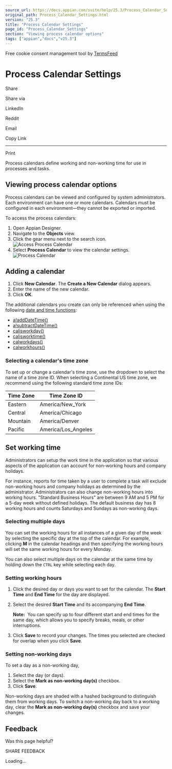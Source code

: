 ```yaml
---
source_url: https://docs.appian.com/suite/help/25.3/Process_Calendar_Settings.html
original_path: Process_Calendar_Settings.html
version: "25.3"
title: "Process Calendar Settings"
page_id: "Process_Calendar_Settings"
section: "Viewing process calendar options"
tags: ["appian","docs","v25.3"]
---
```



Free cookie consent management tool by [TermsFeed](https://www.termsfeed.com/)

# Process Calendar Settings

Share

Share via

LinkedIn

Reddit

Email

Copy Link

* * *

Print

Process calendars define working and non-working time for use in processes and tasks.

## Viewing process calendar options

Process calendars can be viewed and configured by system administrators. Each environment can have one or more calendars. Calendars must be configured in each environment—they cannot be exported or imported.

To access the process calendars:

1.  Open Appian Designer.
2.  Navigate to the **Objects** view.
3.  Click the gear menu next to the search icon. ![Access Process Calendar](images/access_process_calendar.png)
4.  Select **Process Calendar** to view the calendar settings. ![Process Calendar](images/Admin_console_set_working_time.gif)

## Adding a calendar

1.  Click **New Calendar**. The **Create a New Calendar** dialog appears.
2.  Enter the name of the new calendar.
3.  Click **OK**.

The additional calendars you create can only be referenced when using the following [date and time functions](Date_and_Time_Functions.html):

-   [a!addDateTime()](fnc_date_and_time_adddatetime.html)
-   [a!subtractDateTime()](fnc_date_and_time_subtractdatetime.html)
-   [calisworkday()](fnc_date_and_time_calisworkday.html)
-   [calisworktime()](fnc_date_and_time_calisworktime.html)
-   [calworkdays()](fnc_date_and_time_calworkdays.html)
-   [calworkhours()](fnc_date_and_time_calworkhours.html)

### Selecting a calendar's time zone

To set up or change a calendar's time zone, use the dropdown to select the name of a time zone ID. When selecting a Continental US time zone, we recommend using the following standard time zone IDs:

| Time Zone | Time Zone ID |
| --- | --- |
| Eastern | America/New\_York |
| Central | America/Chicago |
| Mountain | America/Denver |
| Pacific | America/Los\_Angeles |

## Set working time

Administrators can setup the work time in the application so that various aspects of the application can account for non-working hours and company holidays.

For instance, reports for time taken by a user to complete a task will exclude non-working hours and company holidays as determined by the administrator. Administrators can also change non-working hours into working hours. "Standard Business Hours" are between 9 AM and 5 PM for a 5-day week without defined holidays. The default business day has 8 working hours and counts Saturdays and Sundays as non-working days.

### Selecting multiple days

You can set the working hours for all instances of a given day of the week by selecting the specific day at the top of the calendar. For example, clicking **M** in the calendar headings and then specifying the working hours will set the same working hours for every Monday.

You can also select multiple days on the calendar at the same time by holding down the `CTRL` key while selecting each day.

### Setting working hours

1.  Click the desired day or days you want to set for the calendar. The **Start Time** and **End Time** for the day are displayed.
2.  Select the desired **Start Time** and its accompanying **End Time**.

    **Note:**  You can specify up to four different start and end times for the same day, which allows you to specify breaks, meals, or other interruptions.

3.  Click **Save** to record your changes. The times you selected are checked for overlap when you click **Save**.

### Setting non-working days

To set a day as a non-working day,

1.  Select the day (or days).
2.  Select the **Mark as non-working day(s)** checkbox.
3.  Click **Save**.

Non-working days are shaded with a hashed background to distinguish them from working days. To switch a non-working day back to a working day, clear the **Mark as non-working day(s)** checkbox and save your changes.

## Feedback

Was this page helpful?

SHARE FEEDBACK

Loading...